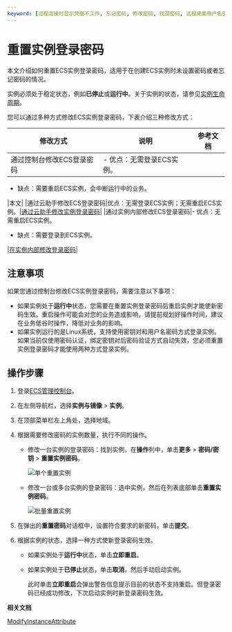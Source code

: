```yaml
---
keyword: [远程连接时显示凭据不工作, 忘记密码, 修改密码, 找回密码, 远程桌面用户名密码]
---
```


# 重置实例登录密码

本文介绍如何重置ECS实例登录密码，适用于在创建ECS实例时未设置密码或者忘记密码的情况。

实例必须处于稳定状态，例如**已停止**或**运行中**。关于实例的状态，请参见[实例生命周期](/cn.zh-CN/实例/实例生命周期.md)。

您可以通过多种方式修改ECS实例登录密码，下表介绍三种修改方式：

|修改方式|说明|参考文档|
|----|--|----|
|通过控制台修改ECS登录密码|-   优点：无需登录ECS实例。
-   缺点：需要重启ECS实例，会中断运行中的业务。

|本文|
|通过云助手修改ECS登录密码|优点：无需登录ECS实例；无需重启ECS实例。|[通过云助手修改实例登录密码](/cn.zh-CN/运维与监控/云助手/DevOps自动化运维实践/修改实例登录密码.md)|
|通过实例内部修改ECS登录密码|-   优点：无需重启ECS实例。
-   缺点：需要登录到ECS实例。

|[在实例内部修改登录密码](/cn.zh-CN/实例/管理实例状态/在实例内部修改登录密码.md)|

## 注意事项

如果您通过控制台修改ECS实例登录密码，需要注意以下事项：

-   如果实例处于**运行中**状态，您需要在重置实例登录密码后重启实例才能使新密码生效。重启操作可能会对您的业务造成影响，请提前规划好操作时间，建议在业务低谷时操作，降低对业务的影响。
-   如果实例运行的是Linux系统，支持使用密钥对和用户名密码方式登录实例。如果当前仅使用密码认证，绑定密钥对后密码验证方式自动失效，您必须重置实例登录密码才能使用两种方式登录实例。

## 操作步骤

1.  登录[ECS管理控制台](https://ecs.console.aliyun.com)。

2.  在左侧导航栏，选择**实例与镜像** \> **实例**。

3.  在顶部菜单栏左上角处，选择地域。

4.  根据需要修改密码的实例数量，执行不同的操作。

    -   修改一台实例的登录密码：找到实例，在**操作**列中，单击**更多** \> **密码/密钥** \> **重置实例密码**。

        ![单个重置实例](https://static-aliyun-doc.oss-accelerate.aliyuncs.com/assets/img/zh-CN/2181140061/p32543.png)

    -   修改一台或多台实例的登录密码：选中实例，然后在列表底部单击**重置实例密码**。

        ![批量重置实例](https://static-aliyun-doc.oss-accelerate.aliyuncs.com/assets/img/zh-CN/2114359951/p5442.png)

5.  在弹出的**重置密码**对话框中，设置符合要求的新密码，单击**提交**。

6.  根据实例的状态，选择一种方式使新登录密码生效。

    -   如果实例处于**运行中**状态，单击**立即重启**。
    -   如果实例处于**已停止**状态，单击**取消**，然后手动启动实例。

        此时单击**立即重启**会弹出警告信息提示目前的状态不支持重启。但登录密码已经成功修改，下次启动实例时新登录密码生效。


**相关文档**  


[ModifyInstanceAttribute](/cn.zh-CN/API参考/实例/ModifyInstanceAttribute.md)


